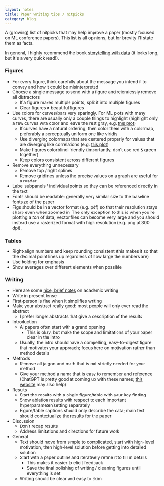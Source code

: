 ```yaml
---
layout: notes
title: Paper writing tips / nitpicks
category: blog
---
```


A (growing) list of nitpicks that may help improve a paper (mostly focused on ML conference papers). This list is all opinions, but for brevity I’ll state them as facts.

In general, I highly recommend the book [storytelling with data](https://github.com/Saurav6789/Books-/blob/master/storytelling-with-data-cole-nussbaumer-knaflic.pdf) (it looks long, but it's a very quick read!).


### Figures

- For every figure, think carefully about the message you intend it to convey and how it could be misinterpreted
- Choose a single message to send with a figure and relentlessly remove all distractors
    - If a figure makes multiple points, split it into multiple figures
    - Clear figures ≠ beautiful figures
- Use colors for curves/bars very sparingly. For ML plots with many curves, there are usually only a couple things to highlight (highlight only a few curves with color and leave the rest gray, e.g. [this plot](https://github.com/csinva/data-viz-utils/blob/master/docs/img/conference_trends.png))
    - If curves have a natural ordering, then color them with a colormap, preferably a perceptually uniform one like viridis
    - Use diverging colormaps that are centered properly for values that are diverging like correlations (e.g. [this plot](https://seaborn.pydata.org/examples/many_pairwise_correlations.html))
    - Make figures colorblind-friendly (importantly, don’t use red & green together)
    - Keep colors consistent across different figures
- Remove everything unnecessary
    - Remove top / right splines
    - Remove gridlines unless the precise values on a graph are useful for a reader
- Label subpanels / individual points so they can be referenced directly in the text
- Fonts should be readable: generally very similar size to the baseline fontsize of the paper
- Figs should be in a vector format (e.g. pdf) so that their resolution stays sharp even when zoomed in. The only exception to this is when you’re plotting a *ton* of data, vector files can become very large and you should instead use a rasterized format with high resolution (e.g. png at 300 dpi).

### Tables

- Right-align numbers and keep rounding consistent (this makes it so that the decimal point lines up regardless of how large the numbers are)
- Use bolding for emphasis
- Show averages over different elements when possible

### Writing

- Here are some [nice, brief notes](https://www.cs.ubc.ca/~schmidtm/Courses/Notes/writing.pdf) on academic writing
- Write in present tense
- First-person is fine when it simplifies writing
- Make your abstract really good: most people will only ever read the abstract
    - I prefer longer abstracts that give a description of the results
- Introduction
    - AI papers often start with a grand opening
        - This is okay, but make the scope and limitations of your paper clear in the intro
    - Usually, the intro should have a compelling, easy-to-digest figure that motivates your approach; focus here on motivation rather than method details
- Methods
    - Remove all jargon and math that is not strictly needed for your method
    - Give your method a name that is easy to remember and reference (ChatGPT is pretty good at coming up with these names; [this website](https://csinva.io/acronym-generator/) may also help)
- Results
    - Start the results with a single figure/table with your key finding
    - Show ablation results with respect to each important hyperparameter/setting separately
    - Figure/table captions should only describe the data; main text should contextualize the results for the paper
- Discussion
    - Don’t recap results
    - Address limitations and directions for future work
- General
    - Text should move from simple to complicated, start with high-level motivation, then high-level solution before getting into detailed solution
    - Start with a paper outline and iteratively refine it to fill in details
      - This makes it easier to elicit feedback
      - Save the final polishing of writing / cleaning figures until everything is set
    - Writing should be clear and easy to skim

<br/>